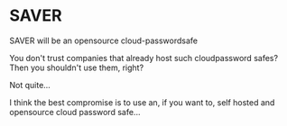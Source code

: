 # SAVER
SAVER will be an opensource cloud-passwordsafe

You don't trust companies that already host such cloudpassword safes?
Then you shouldn't use them, right?

Not quite...

I think the best compromise is to use an, if you want to, self hosted and opensource cloud password safe...
